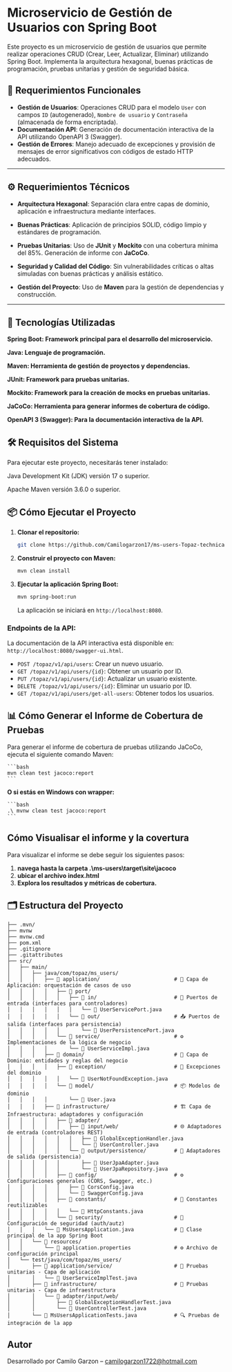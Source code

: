 # Microservicio de Gestión de Usuarios con Spring Boot

Este proyecto es un microservicio de gestión de usuarios que permite realizar operaciones CRUD (Crear, Leer, Actualizar, Eliminar) utilizando Spring Boot. Implementa la arquitectura hexagonal, buenas prácticas de programación, pruebas unitarias y gestión de seguridad básica.

## 📌 Requerimientos Funcionales

* **Gestión de Usuarios**: Operaciones CRUD para el modelo `User` con campos `ID` (autogenerado), `Nombre de usuario` y `Contraseña` (almacenada de forma encriptada).
* **Documentación API**: Generación de documentación interactiva de la API utilizando OpenAPI 3 (Swagger).
* **Gestión de Errores**: Manejo adecuado de excepciones y provisión de mensajes de error significativos con códigos de estado HTTP adecuados. 

---

## ⚙️ Requerimientos Técnicos

- **Arquitectura Hexagonal**: Separación clara entre capas de dominio, aplicación e infraestructura mediante interfaces. 
- **Buenas Prácticas**: Aplicación de principios SOLID, código limpio y estándares de programación.
- **Pruebas Unitarias**: Uso de **JUnit** y **Mockito** con una cobertura mínima del 85%. Generación de informe con **JaCoCo**. 
  
- **Seguridad y Calidad del Código**: Sin vulnerabilidades críticas o altas simuladas con buenas prácticas y análisis estático. 
- **Gestión del Proyecto**: Uso de **Maven** para la gestión de dependencias y construcción. 

---

## 🚀 Tecnologías Utilizadas

**Spring Boot: Framework principal para el desarrollo del microservicio.**

**Java: Lenguaje de programación.**

**Maven: Herramienta de gestión de proyectos y dependencias.**

**JUnit: Framework para pruebas unitarias.**

**Mockito: Framework para la creación de mocks en pruebas unitarias.**

**JaCoCo: Herramienta para generar informes de cobertura de código.**

**OpenAPI 3 (Swagger): Para la documentación interactiva de la API.**

## 🛠️ Requisitos del Sistema

Para ejecutar este proyecto, necesitarás tener instalado:

Java Development Kit (JDK) versión 17 o superior.

Apache Maven versión 3.6.0 o superior.

## 📦 Cómo Ejecutar el Proyecto

1.  **Clonar el repositorio:**

    ```bash
    git clone https://github.com/Camilogarzon17/ms-users-Topaz-technical-test.git
    ```
2.  **Construir el proyecto con Maven:**
    ```bash
    mvn clean install
    ```
3.  **Ejecutar la aplicación Spring Boot:**
    ```bash
    mvn spring-boot:run
    ```
    La aplicación se iniciará en `http://localhost:8080`.

### Endpoints de la API:

La documentación de la API interactiva está disponible en: `http://localhost:8080/swagger-ui.html`.

* `POST /topaz/v1/api/users`: Crear un nuevo usuario.
* `GET /topaz/v1/api/users/{id}`: Obtener un usuario por ID.
* `PUT /topaz/v1/api/users/{id}`: Actualizar un usuario existente.
* `DELETE /topaz/v1/api/users/{id}`: Eliminar un usuario por ID.
* `GET /topaz/v1/api/users/get-all-users`: Obtener todos los usuarios.

## 📊 Cómo Generar el Informe de Cobertura de Pruebas

Para generar el informe de cobertura de pruebas utilizando JaCoCo, ejecuta el siguiente comando Maven:

    ```bash
    mvn clean test jacoco:report
    ```

**O si estás en Windows con wrapper:**

    ```bash
    .\ mvnw clean test jacoco:report
    ```

## Cómo Visualisar el informe y la covertura

Para visualizar el informe se debe seguir los siguientes pasos:

1.  **navega hasta la carpeta .\ms-users\target\site\jacoco**
2.  **ubicar el archivo index.html**
2.  **Explora los resultados y métricas de cobertura.**

## 🗂️ Estructura del Proyecto
```plaintext
├── .mvn/
├── mvnw
├── mvnw.cmd
├── pom.xml
├── .gitignore
├── .gitattributes
├── src/
│   ├── main/
│   │   ├── java/com/topaz/ms_users/
│   │   │   ├── 📁 application/                        # 🧠 Capa de Aplicación: orquestación de casos de uso
│   │   │   │   ├── 📁 port/
│   │   │   │   │   ├── 📁 in/                         # 🎯 Puertos de entrada (interfaces para controladores)
│   │   │   │   │   │   └── 📄 UserServicePort.java
│   │   │   │   │   └── 📁 out/                        # 📤 Puertos de salida (interfaces para persistencia)
│   │   │   │   │       └── 📄 UserPersistencePort.java
│   │   │   │   └── 📁 service/                        # ⚙️ Implementaciones de la lógica de negocio
│   │   │   │       └── 📄 UserServiceImpl.java
│   │   │   ├── 📁 domain/                             # 🧩 Capa de Dominio: entidades y reglas del negocio
│   │   │   │   ├── 📁 exception/                      # 🚨 Excepciones del dominio
│   │   │   │   │   └── 📄 UserNotFoundException.java
│   │   │   │   └── 📁 model/                          # 📦 Modelos de dominio
│   │   │   │       └── 📄 User.java
│   │   │   ├── 📁 infrastructure/                     # 🏗️ Capa de Infraestructura: adaptadores y configuración
│   │   │   │   ├── 📁 adapter/
│   │   │   │   │   ├── 📁 input/web/                  # 🌐 Adaptadores de entrada (controladores REST)
│   │   │   │   │   │   ├── 📄 GlobalExceptionHandler.java
│   │   │   │   │   │   └── 📄 UserController.java
│   │   │   │   │   └── 📁 output/persistence/         # 💾 Adaptadores de salida (persistencia)
│   │   │   │   │       ├── 📄 UserJpaAdapter.java
│   │   │   │   │       └── 📄 UserJpaRepository.java
│   │   │   │   ├── 📁 config/                         # ⚙️ Configuraciones generales (CORS, Swagger, etc.)
│   │   │   │   │   ├── 📄 CorsConfig.java
│   │   │   │   │   └── 📄 SwaggerConfig.java
│   │   │   │   ├── 📁 constants/                      # 🧾 Constantes reutilizables
│   │   │   │   │   └── 📄 HttpConstants.java
│   │   │   │   └── 📁 security/                       # 🔐 Configuración de seguridad (auth/autz)
│   │   │   └── 📄 MsUsersApplication.java             # 🚀 Clase principal de la app Spring Boot
│   │   └── 📁 resources/
│   │       └── 📄 application.properties              # ⚙️ Archivo de configuración principal
│   └── test/java/com/topaz/ms_users/
│       ├── 📁 application/service/                    # 🧪 Pruebas unitarias - Capa de aplicación
│       │   └── 📄 UserServiceImplTest.java
│       ├── 📁 infrastructure/                         # 🧪 Pruebas unitarias - Capa de infraestructura
│       │   └── 📁 adapter/input/web/
│       │       ├── 📄 GlobalExceptionHandlerTest.java
│       │       └── 📄 UserControllerTest.java
│       └── 📄 MsUsersApplicationTests.java            # 🔍 Pruebas de integración de la app
```

## Autor

Desarrollado por Camilo Garzon – camilogarzon1722@hotmail.com
